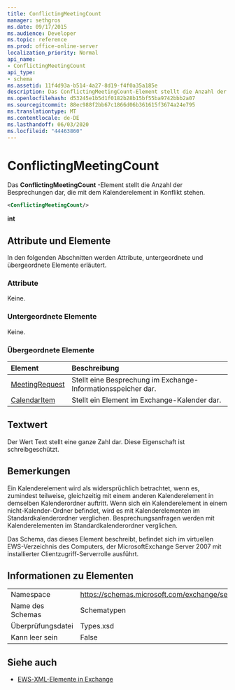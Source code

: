 ```yaml
---
title: ConflictingMeetingCount
manager: sethgros
ms.date: 09/17/2015
ms.audience: Developer
ms.topic: reference
ms.prod: office-online-server
localization_priority: Normal
api_name:
- ConflictingMeetingCount
api_type:
- schema
ms.assetid: 11f4d93a-b514-4a27-8d19-f4f0a35a185e
description: Das ConflictingMeetingCount-Element stellt die Anzahl der Besprechungen dar, die mit dem Kalenderelement in Konflikt stehen.
ms.openlocfilehash: d53245e1b5d1f0182b28b15bf55ba9742bbb2a07
ms.sourcegitcommit: 88ec988f2bb67c1866d06b361615f3674a24e795
ms.translationtype: MT
ms.contentlocale: de-DE
ms.lasthandoff: 06/03/2020
ms.locfileid: "44463860"
---
```

# <a name="conflictingmeetingcount"></a>ConflictingMeetingCount

Das **ConflictingMeetingCount** -Element stellt die Anzahl der Besprechungen dar, die mit dem Kalenderelement in Konflikt stehen. 
  
```xml
<ConflictingMeetingCount/>
```

 **int**
## <a name="attributes-and-elements"></a>Attribute und Elemente

In den folgenden Abschnitten werden Attribute, untergeordnete und übergeordnete Elemente erläutert.
  
### <a name="attributes"></a>Attribute

Keine.
  
### <a name="child-elements"></a>Untergeordnete Elemente

Keine.
  
### <a name="parent-elements"></a>Übergeordnete Elemente

|**Element**|**Beschreibung**|
|:-----|:-----|
|[MeetingRequest](meetingrequest.md) <br/> |Stellt eine Besprechung im Exchange-Informationsspeicher dar.  <br/> |
|[CalendarItem](calendaritem.md) <br/> |Stellt ein Element im Exchange-Kalender dar.  <br/> |
   
## <a name="text-value"></a>Textwert

Der Wert Text stellt eine ganze Zahl dar. Diese Eigenschaft ist schreibgeschützt.
  
## <a name="remarks"></a>Bemerkungen

Ein Kalenderelement wird als widersprüchlich betrachtet, wenn es, zumindest teilweise, gleichzeitig mit einem anderen Kalenderelement in demselben Kalenderordner auftritt. Wenn sich ein Kalenderelement in einem nicht-Kalender-Ordner befindet, wird es mit Kalenderelementen im Standardkalenderordner verglichen. Besprechungsanfragen werden mit Kalenderelementen im Standardkalenderordner verglichen.
  
Das Schema, das dieses Element beschreibt, befindet sich im virtuellen EWS-Verzeichnis des Computers, der MicrosoftExchange Server 2007 mit installierter Clientzugriff-Serverrolle ausführt.
  
## <a name="element-information"></a>Informationen zu Elementen

|||
|:-----|:-----|
|Namespace  <br/> |https://schemas.microsoft.com/exchange/services/2006/types  <br/> |
|Name des Schemas  <br/> |Schematypen  <br/> |
|Überprüfungsdatei  <br/> |Types.xsd  <br/> |
|Kann leer sein  <br/> |False  <br/> |
   
## <a name="see-also"></a>Siehe auch



- [EWS-XML-Elemente in Exchange](ews-xml-elements-in-exchange.md)

